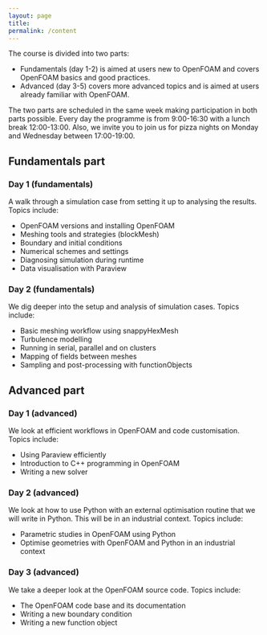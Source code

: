 ```yaml
---
layout: page
title: 
permalink: /content
---
```


The course is divided into two parts:

* Fundamentals (day 1-2) is aimed at users new to OpenFOAM and covers OpenFOAM basics and good practices. 
* Advanced (day 3-5) covers more advanced topics and is aimed at users already familiar with OpenFOAM.

The two parts are scheduled in the same week making participation in both parts possible. Every day the programme is from 9:00-16:30 with a lunch break 12:00-13:00. Also, we invite you to join us for pizza nights on Monday and Wednesday between 17:00-19:00.  

## Fundamentals part
### Day 1 (fundamentals)
A walk through a simulation case from setting it up to analysing the results. Topics include:

- OpenFOAM versions and installing OpenFOAM
- Meshing tools and strategies (blockMesh)
- Boundary and initial conditions
- Numerical schemes and settings
- Diagnosing simulation during runtime
- Data visualisation with Paraview

### Day 2 (fundamentals)
We dig deeper into the setup and analysis of simulation cases. Topics include:

- Basic meshing workflow using snappyHexMesh
- Turbulence modelling
- Running in serial, parallel and on clusters
- Mapping of fields between meshes
- Sampling and post-processing with functionObjects

## Advanced part
### Day 1 (advanced)
We look at efficient workflows in OpenFOAM and code customisation. Topics include:

- Using Paraview efficiently
- Introduction to C++ programming in OpenFOAM
- Writing a new solver

### Day 2 (advanced)
We look at how to use Python with an external optimisation routine that we will write in Python. This will be in an industrial context. Topics include:

- Parametric studies in OpenFOAM using Python
- Optimise geometries with OpenFOAM and Python in an industrial context

### Day 3 (advanced)
We take a deeper look at the OpenFOAM source code. Topics include:

- The OpenFOAM code base and its documentation
- Writing a new boundary condition
- Writing a new function object
